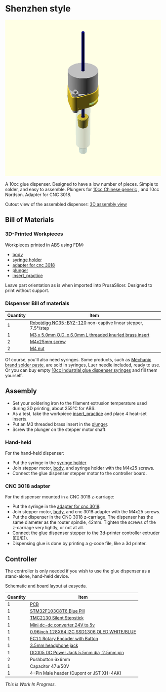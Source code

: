 # Shenzhen style

![](doc/assembly-drawing.png) 

A 10cc glue dispenser. Designed to have a low number of pieces. Simple to solder, and easy to assemble. Plungers for [10cc Chinese generic](https://www.google.com/search?q=10cc+Glue+Adhesive+Dispenser+Industrial+Syringe+Tube+Set+for+Industrial+Dispensing) , and 10cc Nordson. Adapter for CNC 3018.

Cutout view of the assembled dispenser: [3D assembly view](stl/assembly.stl)

## Bill of Materials
### 3D-Printed Workpieces
Workpieces printed in ABS using FDM:

- [body](stl/body.stl)
- [syringe holder](stl/syringe_holder.stl)
- [adapter for cnc 3018](stl/cnc3018_adapter.stl)
- [plunger](stl/plunger.stl)
- [insert_practice](stl/insert_practice.stl)

Leave part orientation as is when imported into PrusaSlicer. Designed to print without support.

### Dispenser Bill of materials

Quantity|Item
--------|----
1|[Robotdigg NC35-BYZ-120](https://www.robotdigg.com/product/1147/12V-35-captive-or-non-captive-linear-pm-stepper-motor) non-captive linear stepper, 7.5°/step
1|[M3 x 5.0mm O.D. x 6.0mm L threaded knurled brass insert](https://www.aliexpress.com/item/4000232858343.html)
2|[M4x25mm screw](https://www.aliexpress.com/item/4000197066058.html)
2|[M4 nut](https://www.aliexpress.com/item/32959149109.html)

Of course, you'll also need syringes. Some products, such as [Mechanic brand solder paste](https://www.google.com/search?q=Mechanic+XG-Z40+10cc+Syringe+Solder+Paste+Flux+Paste+Sn63%2FPb37), are sold in syringes, Luer needle included, ready to use. Or you can buy empty [10cc industrial glue dispenser syringes](https://www.aliexpress.com/item/33025919381.html) and fill them yourself.

## Assembly
- Set your soldering iron to the filament extrusion temperature used during 3D printing, about 255°C for ABS.
- As a test, take the workpiece [insert_practice](stl/insert_practice.stl) and place 4 heat-set inserts. 
- Put an M3 threaded brass insert in the [plunger](stl/plunger.stl).
- Screw the plunger on the stepper motor shaft.
### Hand-held
For the hand-held dispenser:
- Put the syringe in the [syringe holder](stl/syringe_holder.stl)
- Join stepper motor, [body](stl/body.stl), and syringe holder with the M4x25 screws.
- Connect the glue dispenser stepper motor to the controller board.

### CNC 3018 adapter
For the dispenser mounted in a CNC 3018 z-carriage:
- Put the syringe in the [adapter for cnc 3018](stl/cnc3018_adapter.stl).
- Join stepper motor, [body](stl/body.stl), and cnc 3018 adapter with the M4x25 screws.
- Put the dispenser in the CNC 3018 z-carriage. The dispenser has the same diameter as the router spindle, 42mm. Tighten the screws of the z-carriage very lightly, or not at all.
- Connect the glue dispenser stepper to the 3d-printer controller extruder (E0/E1).
- Dispensing glue is done by printing a g-code file, like a 3d printer.

## Controller
The controller is only needed if you wish to use the glue dispenser as a stand-alone, hand-held device. 

[Schematic and board layout at easyeda](http://easyeda.com/koendv/stepper-controller).

Quantity|Item
--------|----
1|[PCB](https://jlcpcb.com/)
1|[STM32F103C8T6 Blue Pill](http://www.aliexpress.com/item/32981849126.html)
1|[TMC2130 Silent Stepstick](https://www.aliexpress.com/item/32970150483.html)
1|[Mini dc-dc converter 24V to 5v](https://www.aliexpress.com/item/32796268715.html)
1|[0.96inch 128X64 I2C SSD1306 OLED WHITE/BLUE](https://www.aliexpress.com/item/32830523451.html)
1|[EC11 Rotary Encoder with Button](https://www.aliexpress.com/item/32915420023.html)
1|[3.5mm headphone jack](https://www.aliexpress.com/item/4000309078079.html)
1|[DC005 DC Power Jack 5.5mm dia, 2.5mm pin](https://www.aliexpress.com/item/4000034340966.html)
2|Pushbutton 6x6mm
1|Capacitor 47u/50V
1|4-Pin Male header (Dupont or JST XH-4AK)

*This is Work In Progress.*
